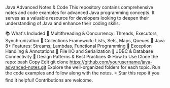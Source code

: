  Java Advanced Notes & Code
This repository contains comprehensive notes and code examples for advanced Java programming concepts. It serves as a valuable resource for developers looking to deepen their understanding of Java and enhance their coding skills.

📚 What's Included
🔹 Multithreading & Concurrency: Threads, Executors, Synchronization
🔹 Collections Framework: Lists, Sets, Maps, Queues
🔹 Java 8+ Features: Streams, Lambdas, Functional Programming
🔹 Exception Handling & Annotations
🔹 File I/O and Serialization
🔹 JDBC & Database Connectivity
🔹 Design Patterns & Best Practices
⚙️ How to Use
Clone the repo:
bash
Copy
Edit
git clone https://github.com/yourusername/java-advanced-notes.git
Explore the well-organized folders for each topic.
Run the code examples and follow along with the notes.
⭐ Star this repo if you find it helpful! Contributions are welcome.
